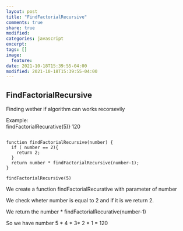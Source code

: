 ```yaml
---
layout: post
title: "FindFactorialRecursive"
comments: true
share: true
modified:
categories: javascript
excerpt:
tags: []
image:
  feature:
date: 2021-10-18T15:39:55-04:00
modified: 2021-10-18T15:39:55-04:00
---
```


## FindFactorialRecursive

Finding wether if algorithm can works recorsevily

Example:<br>
findFactorialRecurative(5)}  120 <br>




~~~

function findFactorialRecursive(number) {
  if ( number == 2){
    return 2;
  }
  return number * findFactorialRecursive(number-1);
}

findFactorialRecursive(5)

~~~

We create a function findFactorialRecurative with parameter of number <br>

We check wheter number is equal to 2 and if it is we return  2.<br>

We return the number *  findFactorialRecurative(number-1) <br>

So we have number 5 * 4 * 3* 2 * 1 = 120

